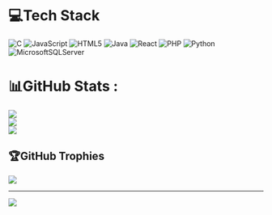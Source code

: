 
# 💻Tech Stack
![C](https://img.shields.io/badge/c-%2300599C.svg?style=for-the-badge&logo=c&logoColor=white) ![JavaScript](https://img.shields.io/badge/javascript-%23323330.svg?style=for-the-badge&logo=javascript&logoColor=%23F7DF1E) ![HTML5](https://img.shields.io/badge/html5-%23E34F26.svg?style=for-the-badge&logo=html5&logoColor=white) ![Java](https://img.shields.io/badge/java-%23ED8B00.svg?style=for-the-badge&logo=java&logoColor=white) ![React](https://img.shields.io/badge/react-%2320232a.svg?style=for-the-badge&logo=react&logoColor=%2361DAFB) ![PHP](https://img.shields.io/badge/php-%23777BB4.svg?style=for-the-badge&logo=php&logoColor=white) ![Python](https://img.shields.io/badge/python-3670A0?style=for-the-badge&logo=python&logoColor=ffdd54) ![MicrosoftSQLServer](https://img.shields.io/badge/Microsoft%20SQL%20Sever-CC2927?style=for-the-badge&logo=microsoft%20sql%20server&logoColor=white)
# 📊GitHub Stats :
![](https://github-readme-stats.vercel.app/api?username=KhoaSoCool&theme=dracula&hide_border=false&include_all_commits=true&count_private=true)<br/>
![](https://github-readme-streak-stats.herokuapp.com/?user=KhoaSoCool&theme=dracula&hide_border=false)<br/>
![](https://github-readme-stats.vercel.app/api/top-langs/?username=KhoaSoCool&theme=dracula&hide_border=false&include_all_commits=true&count_private=true&layout=compact)

## 🏆GitHub Trophies
![](https://github-profile-trophy.vercel.app/?username=KhoaSoCool&theme=onedark&no-frame=false&no-bg=false&margin-w=4)

---
[![](https://visitcount.itsvg.in/api?id=KhoaSoCool&icon=7&color=3)](https://visitcount.itsvg.in)

